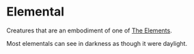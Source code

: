 # Elemental

Creatures that are an embodiment of one of [The Elements](../../Magic/Spells/Spell%20Domains/{Spell%20Domains}.md#The%20Elements).

Most elementals can see in darkness as though it were daylight.
